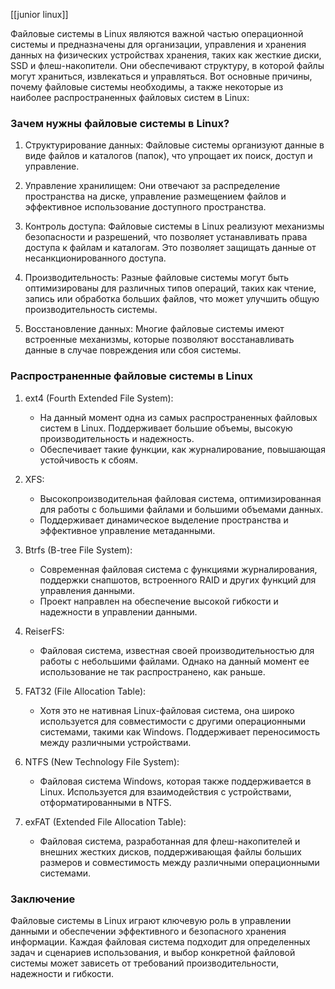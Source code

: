 [[junior linux]]

Файловые системы в Linux являются важной частью операционной системы и предназначены для организации, управления и хранения данных на физических устройствах хранения, таких как жесткие диски, SSD и флеш-накопители. Они обеспечивают структуру, в которой файлы могут храниться, извлекаться и управляться. Вот основные причины, почему файловые системы необходимы, а также некоторые из наиболее распространенных файловых систем в Linux:

### Зачем нужны файловые системы в Linux?

1. Структурирование данных: Файловые системы организуют данные в виде файлов и каталогов (папок), что упрощает их поиск, доступ и управление.

2. Управление хранилищем: Они отвечают за распределение пространства на диске, управление размещением файлов и эффективное использование доступного пространства.

3. Контроль доступа: Файловые системы в Linux реализуют механизмы безопасности и разрешений, что позволяет устанавливать права доступа к файлам и каталогам. Это позволяет защищать данные от несанкционированного доступа.

4. Производительность: Разные файловые системы могут быть оптимизированы для различных типов операций, таких как чтение, запись или обработка больших файлов, что может улучшить общую производительность системы.

5. Восстановление данных: Многие файловые системы имеют встроенные механизмы, которые позволяют восстанавливать данные в случае повреждения или сбоя системы.

### Распространенные файловые системы в Linux

1. ext4 (Fourth Extended File System):
   - На данный момент одна из самых распространенных файловых систем в Linux. Поддерживает большие объемы, высокую производительность и надежность.
   - Обеспечивает такие функции, как журналирование, повышающая устойчивость к сбоям.

2. XFS:
   - Высокопроизводительная файловая система, оптимизированная для работы с большими файлами и большими объемами данных.
   - Поддерживает динамическое выделение пространства и эффективное управление метаданными.

3. Btrfs (B-tree File System):
   - Современная файловая система с функциями журналирования, поддержки снапшотов, встроенного RAID и других функций для управления данными.
   - Проект направлен на обеспечение высокой гибкости и надежности в управлении данными.

4. ReiserFS:
   - Файловая система, известная своей производительностью для работы с небольшими файлами. Однако на данный момент ее использование не так распространено, как раньше.

5. FAT32 (File Allocation Table):
   - Хотя это не нативная Linux-файловая система, она широко используется для совместимости с другими операционными системами, такими как Windows. Поддерживает переносимость между различными устройствами.

6. NTFS (New Technology File System):
   - Файловая система Windows, которая также поддерживается в Linux. Используется для взаимодействия с устройствами, отформатированными в NTFS.

7. exFAT (Extended File Allocation Table):
   - Файловая система, разработанная для флеш-накопителей и внешних жестких дисков, поддерживающая файлы больших размеров и совместимость между различными операционными системами.

### Заключение

Файловые системы в Linux играют ключевую роль в управлении данными и обеспечении эффективного и безопасного хранения информации. Каждая файловая система подходит для определенных задач и сценариев использования, и выбор конкретной файловой системы может зависеть от требований производительности, надежности и гибкости.